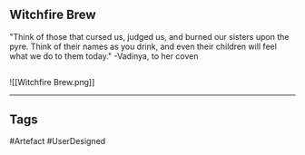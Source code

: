 ## Witchfire Brew
"Think of those that cursed us, judged us,
and burned our sisters upon the pyre.
Think of their names as you drink,
and even their children will feel what we do to them today."
-Vadinya, to her coven
## 
![[Witchfire Brew.png]]

---
## Tags
#Artefact
#UserDesigned 